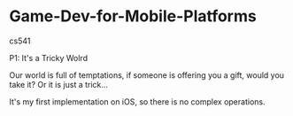 # Game-Dev-for-Mobile-Platforms
cs541

P1: It's a Tricky Wolrd

Our world is full of temptations, if someone is offering you a gift, would you take it? Or it is just a trick...

It's my first implementation on iOS, so there is no complex operations.
